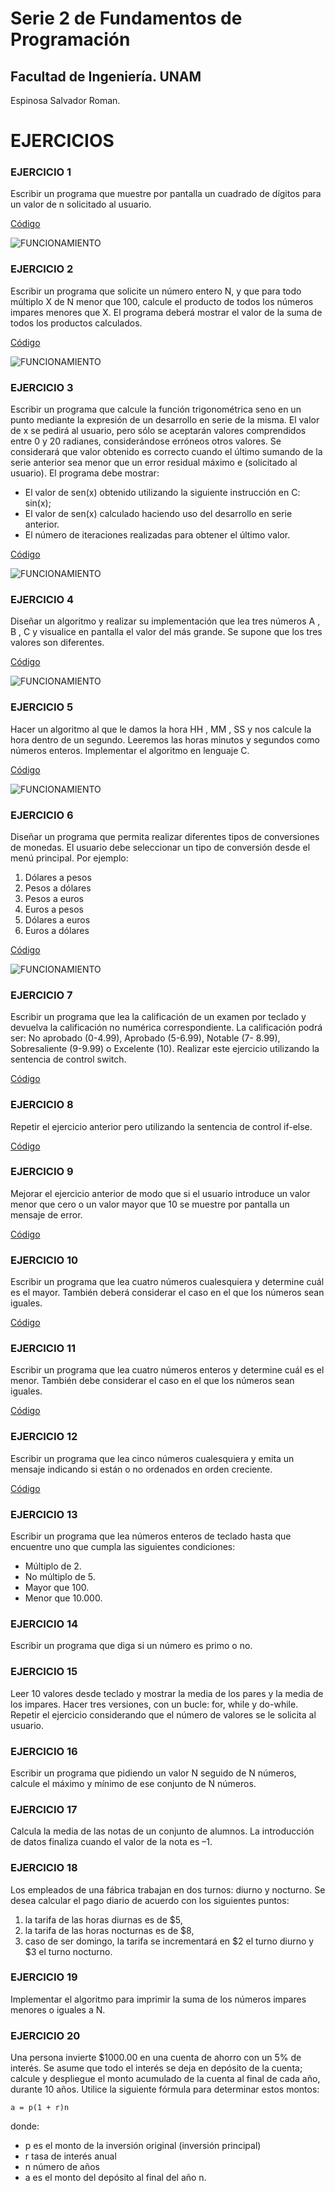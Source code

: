 # Serie 2 de Fundamentos de Programación

## Facultad de Ingeniería. UNAM

Espinosa Salvador Roman.

# EJERCICIOS

### EJERCICIO 1
Escribir un programa que muestre por pantalla un cuadrado de dígitos para un valor de n solicitado al usuario.

[Código](/EJERCICIO1/cuadrado.c)

![FUNCIONAMIENTO](/caps/caps1/1.gif)

### EJERCICIO 2
Escribir un programa que solicite un número entero N, y que para todo múltiplo X de N menor que 100, calcule el producto de todos los números impares menores que X. El programa deberá mostrar el valor de la suma de todos los productos calculados.

[Código](/EJERCICIO2/impares.c)

![FUNCIONAMIENTO](/caps/caps2/2.gif)

### EJERCICIO 3
Escribir un programa que calcule la función trigonométrica seno en un punto mediante la expresión de un desarrollo en serie de la misma. El valor de x se pedirá al usuario, pero sólo se aceptarán valores comprendidos entre 0 y 20 radianes, considerándose erróneos otros valores. Se considerará que valor obtenido es correcto cuando el último sumando de la serie anterior sea menor que un error residual máximo e (solicitado al usuario). El programa debe mostrar:
+ El valor de sen(x) obtenido utilizando la siguiente instrucción en C: sin(x);
+ El valor de sen(x) calculado haciendo uso del desarrollo en serie anterior.
+ El número de iteraciones realizadas para obtener el último valor.

[Código](/EJERCICIO3/seno.c)

![FUNCIONAMIENTO](/caps/caps3/3.gif)

### EJERCICIO 4
Diseñar un algoritmo y realizar su implementación que lea tres números A , B , C y visualice en pantalla el valor del más grande. Se supone que los tres valores son diferentes.

[Código](/EJERCICIO4/mayor.c)

![FUNCIONAMIENTO](/caps/caps4/4.gif)

### EJERCICIO 5
Hacer un algoritmo al que le damos la hora HH , MM , SS y nos calcule la hora dentro de un segundo. Leeremos las horas minutos y segundos como números enteros. Implementar el algoritmo en lenguaje C.

[Código](/EJERCICIO5/hora.c)

![FUNCIONAMIENTO](/caps/caps5/5.gif)

### EJERCICIO 6
Diseñar un programa que permita realizar diferentes tipos de conversiones de monedas. El usuario debe seleccionar un tipo de conversión desde el menú principal. Por ejemplo:
1. Dólares a pesos
2. Pesos a dólares
3. Pesos a euros
4. Euros a pesos
5. Dólares a euros
6. Euros a dólares

[Código](/EJERCICIO6/cambiomonedas.c)

![FUNCIONAMIENTO](/caps/caps6/optimised.gif)

### EJERCICIO 7
Escribir un programa que lea la calificación de un examen por teclado y devuelva la calificación no numérica correspondiente. La calificación podrá ser: No aprobado (0-4.99), Aprobado (5-6.99), Notable (7- 8.99), Sobresaliente (9-9.99) o Excelente (10). Realizar este ejercicio utilizando la sentencia de control switch.

[Código](/EJERCICIO7/calificacion.c)

### EJERCICIO 8
Repetir el ejercicio anterior pero utilizando la sentencia de control if-else.

[Código](/EJERCICIO8/calificacion_if-else.c)

### EJERCICIO 9
Mejorar el ejercicio anterior de modo que si el usuario introduce un valor menor que cero o un valor mayor que 10 se muestre por pantalla un mensaje de error.

[Código](/EJERCICIO9/calificacion.c)

### EJERCICIO 10
Escribir un programa que lea cuatro números cualesquiera y determine cuál es el mayor. También deberá considerar el caso en el que los números sean iguales.

[Código](/EJERCICIO10/mayor4.c)

### EJERCICIO 11
Escribir un programa que lea cuatro números enteros y determine cuál es el menor. También debe considerar el caso en el que los números sean iguales.

[Código](/EJERCICIO11/menor.c)

### EJERCICIO 12
Escribir un programa que lea cinco números cualesquiera y emita un mensaje indicando si están o no ordenados en orden creciente.

[Código](/EJERCICIO12/ORDEN2.c)

### EJERCICIO 13
Escribir un programa que lea números enteros de teclado hasta que encuentre uno que cumpla las siguientes condiciones:
+ Múltiplo de 2.
+ No múltiplo de 5.
+ Mayor que 100.
+ Menor que 10.000.

### EJERCICIO 14
Escribir un programa que diga si un número es primo o no.

### EJERCICIO 15
Leer 10 valores desde teclado y mostrar la media de los pares y la media de los impares. Hacer tres versiones, con un bucle: for, while y do-while. Repetir el ejercicio considerando que el número de valores se le solicita al usuario.

### EJERCICIO 16
Escribir un programa que pidiendo un valor N seguido de N números, calcule el máximo y mínimo de ese conjunto de N números.

### EJERCICIO 17
Calcula la media de las notas de un conjunto de alumnos. La introducción de datos finaliza cuando el valor de la nota es –1.

### EJERCICIO 18
Los empleados de una fábrica trabajan en dos turnos: diurno y nocturno. Se desea calcular el pago diario de acuerdo con los siguientes puntos:
1. la tarifa de las horas diurnas es de $5,
2. la tarifa de las horas nocturnas es de $8,
3. caso de ser domingo, la tarifa se incrementará en $2 el turno diurno y $3 el turno nocturno.

### EJERCICIO 19
Implementar el algoritmo para imprimir la suma de los números impares menores o iguales a N.

### EJERCICIO 20
Una persona invierte $1000.00 en una cuenta de ahorro con un 5% de interés. Se asume que todo el interés se deja en depósito de la cuenta; calcule y despliegue el monto acumulado de la cuenta al final de cada año, durante 10 años. Utilice la siguiente fórmula para determinar estos montos:

`a = p(1 + r)n`

donde:
+ p es el monto de la inversión original (inversión principal)
+ r tasa de interés anual
+ n número de años
+ a es el monto del depósito al final del año n.
